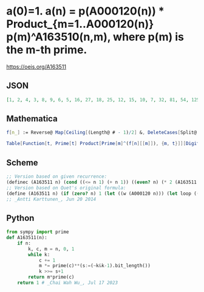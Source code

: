 # a\(0\)\=1\. a\(n\) \= p\(A000120\(n\)\) \* Product\_\{m\=1\.\.A000120\(n\)\} p\(m\)^A163510\(n,m\), where p\(m\) is the m\-th prime\.
https://oeis.org/A163511
## JSON
```JSON
[1, 2, 4, 3, 8, 9, 6, 5, 16, 27, 18, 25, 12, 15, 10, 7, 32, 81, 54, 125, 36, 75, 50, 49, 24, 45, 30, 35, 20, 21, 14, 11, 64, 243, 162, 625, 108, 375, 250, 343, 72, 225, 150, 245, 100, 147, 98, 121, 48, 135, 90, 175, 60, 105, 70, 77, 40, 63, 42, 55, 28, 33, 22, 13, 128]
```
## Mathematica
```Mathematica
f[n_] := Reverse@ Map[Ceiling[(Length@ # - 1)/2] &, DeleteCases[Split@ Join[Riffle[IntegerDigits[n, 2], 0], {0}], {k__} /; k == 1]]; {1}~Join~
```
```Mathematica
Table[Function[t, Prime[t] Product[Prime[m]^(f[n][[m]]), {m, t}]][DigitCount[n, 2, 1]], {n, 120}] (* _Michael De Vlieger_, Jul 25 2016 *)
```
## Scheme
```Scheme
;; Version based on given recurrence:
(definec (A163511 n) (cond ((<= n 1) (+ n 1)) ((even? n) (* 2 (A163511 (/ n 2)))) (else (A003961 (A163511 (/ (- n 1) 2))))))
;; Version based on Quet's original formula:
(define (A163511 n) (if (zero? n) 1 (let ((w (A000120 n))) (let loop ((p (A000040 w)) (m w)) (cond ((zero? m) p) (else (loop (* p (expt (A000040 m) (A163510 (+ (A000788 (- n 1)) m)))) (- m 1))))))))
;; _Antti Karttunen_, Jun 20 2014
```
## Python
```Python
from sympy import prime
def A163511(n):
    if n:
        k, c, m = n, 0, 1
        while k:
            c += 1
            m *= prime(c)**(s:=(~k&k-1).bit_length())
            k >>= s+1
        return m*prime(c)
    return 1 # _Chai Wah Wu_, Jul 17 2023
```
